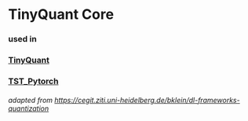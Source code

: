 # TinyQuant Core

### used in 

### [TinyQuant](https://cegit.ziti.uni-heidelberg.de/mkoss/tinyquant)
### [TST\_Pytorch](https://cegit.ziti.uni-heidelberg.de/mkoss/tst_pytorch)

###### adapted from https://cegit.ziti.uni-heidelberg.de/bklein/dl-frameworks-quantization



